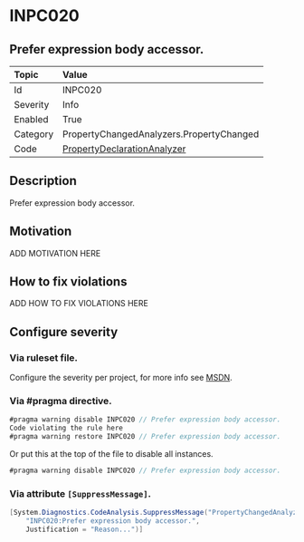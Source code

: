 # INPC020
## Prefer expression body accessor.

| Topic    | Value
| :--      | :--
| Id       | INPC020
| Severity | Info
| Enabled  | True
| Category | PropertyChangedAnalyzers.PropertyChanged
| Code     | [PropertyDeclarationAnalyzer]([PropertyDeclarationAnalyzer](https://github.com/DotNetAnalyzers/PropertyChangedAnalyzers/blob/master/PropertyChangedAnalyzers/Analyzers/PropertyDeclarationAnalyzer.cs))

## Description

Prefer expression body accessor.

## Motivation

ADD MOTIVATION HERE

## How to fix violations

ADD HOW TO FIX VIOLATIONS HERE

<!-- start generated config severity -->
## Configure severity

### Via ruleset file.

Configure the severity per project, for more info see [MSDN](https://msdn.microsoft.com/en-us/library/dd264949.aspx).

### Via #pragma directive.
```C#
#pragma warning disable INPC020 // Prefer expression body accessor.
Code violating the rule here
#pragma warning restore INPC020 // Prefer expression body accessor.
```

Or put this at the top of the file to disable all instances.
```C#
#pragma warning disable INPC020 // Prefer expression body accessor.
```

### Via attribute `[SuppressMessage]`.

```C#
[System.Diagnostics.CodeAnalysis.SuppressMessage("PropertyChangedAnalyzers.PropertyChanged", 
    "INPC020:Prefer expression body accessor.", 
    Justification = "Reason...")]
```
<!-- end generated config severity -->